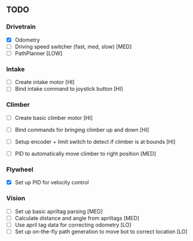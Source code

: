 ## TODO

### Drivetrain
 - [x] Odometry
 - [ ] Driving speed switcher (fast, med, slow) [MED]
 - [ ] PathPlanner [LOW]

### Intake
 - [ ] Create intake motor [HI]
 - [ ] Bind intake command to joystick button [HI]

### Climber
 - [ ] Create basic climber motor [HI]
 - [ ] Bind commands for bringing climber up and down [HI]
 - [ ] Setup encoder + limit switch to detect if climber is at bounds [HI]
 - [ ] PID to automatically move climber to right position [MED]


### Flywheel
 - [x] Set up PID for velocity control  


### Vision
 - [ ] Set up basic apriltag parsing [MED]
 - [ ] Calculate distance and angle from apriltags [MED]
 - [ ] Use april tag data for correcting odometry [LO]
 - [ ] Set up on-the-fly path generation to move bot to correct location [LO]
